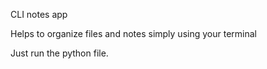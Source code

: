 CLI notes app

Helps to organize files and notes simply using your terminal

Just run the python file.